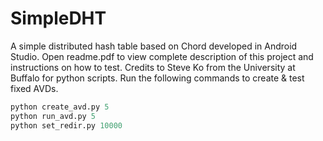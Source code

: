 # SimpleDHT
A simple distributed hash table based on Chord developed in Android Studio.
Open readme.pdf to view complete description of this project and instructions on how to test. Credits to Steve Ko from the University at Buffalo for python scripts. Run the following commands to create & test fixed AVDs.
```python
python create_avd.py 5
python run_avd.py 5
python set_redir.py 10000
```
